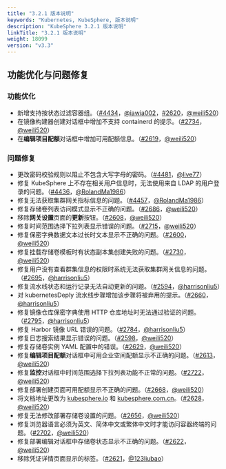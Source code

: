 ```yaml
---
title: "3.2.1 版本说明"  
keywords: "Kubernetes, KubeSphere, 版本说明"  
description: "KubeSphere 3.2.1 版本说明"  
linkTitle: "3.2.1 版本说明"  
weight: 18099
version: "v3.3"
---
```


## 功能优化与问题修复

### 功能优化

- 新增支持按状态过滤容器组。（[#4434](https://github.com/kubesphere/kubesphere/pull/4434)，[@iawia002](https://github.com/iawia002)，[#2620](https://github.com/kubesphere/console/pull/2620)，[@weili520](https://github.com/weili520)）
- 在镜像构建器创建对话框中增加不支持 containerd 的提示。（[#2734](https://github.com/kubesphere/console/pull/2734)，[@weili520](https://github.com/weili520)）
- 在**编辑项目配额**对话框中增加可用配额信息。（[#2619](https://github.com/kubesphere/console/pull/2619)，[@weili520](https://github.com/weili520)）

### 问题修复

- 更改密码校验规则以阻止不包含大写字母的密码。（[#4481](https://github.com/kubesphere/kubesphere/pull/4481)，[@live77](https://github.com/live77)）
- 修复 KubeSphere 上不存在相关用户信息时，无法使用来自 LDAP 的用户登录的问题。（[#4436](https://github.com/kubesphere/kubesphere/pull/4436)，[@RolandMa1986](https://github.com/RolandMa1986)）
- 修复无法获取集群网关指标信息的问题。（[#4457](https://github.com/kubesphere/kubesphere/pull/4457)，[@RolandMa1986](https://github.com/RolandMa1986)）
- 修复存储卷列表访问模式显示不正确的问题。（[#2686](https://github.com/kubesphere/console/pull/2686)，[@weili520](https://github.com/weili520)）
- 移除**网关设置**页面的**更新**按钮。（[#2608](https://github.com/kubesphere/console/pull/2608)，[@weili520](https://github.com/weili520)）
- 修复时间范围选择下拉列表显示错误的问题。（[#2715](https://github.com/kubesphere/console/pull/2715)，[@weili520](https://github.com/weili520)）
- 修复保密字典数据文本过长时文本显示不正确的问题。（[#2600](https://github.com/kubesphere/console/pull/2600)，[@weili520](https://github.com/weili520)）
- 修复挂载存储卷模板时有状态副本集创建失败的问题。（[#2730](https://github.com/kubesphere/console/pull/2730)，[@weili520](https://github.com/weili520)）
- 修复用户没有查看群集信息的权限时系统无法获取集群网关信息的问题。（[#2695](https://github.com/kubesphere/console/pull/2695)，[@harrisonliu5](https://github.com/harrisonliu5)）
- 修复流水线状态和运行记录无法自动更新的问题。（[#2594](https://github.com/kubesphere/console/pull/2594)，[@harrisonliu5](https://github.com/harrisonliu5)）
- 对 kubernetesDeply 流水线步骤增加该步骤将被弃用的提示。（[#2660](https://github.com/kubesphere/console/pull/2660)，[@harrisonliu5](https://github.com/harrisonliu5)）
- 修复镜像仓库保密字典使用 HTTP 仓库地址时无法通过验证的问题。（[#2795](https://github.com/kubesphere/console/pull/2795)，[@harrisonliu5](https://github.com/harrisonliu5)）
- 修复 Harbor 镜像 URL 错误的问题。（[#2784](https://github.com/kubesphere/console/pull/2784)，[@harrisonliu5](https://github.com/harrisonliu5)）
- 修复日志搜索结果显示错误的问题。（[#2598](https://github.com/kubesphere/console/pull/2598)，[@weili520](https://github.com/weili520)）
- 修复存储卷实例 YAML 配置中的错误。（[#2629](https://github.com/kubesphere/console/pull/2629)，[@weili520](https://github.com/weili520)）
- 修复**编辑项目配额**对话框中可用企业空间配额显示不正确的问题。（[#2613](https://github.com/kubesphere/console/pull/2613)，[@weili520](https://github.com/weili520)）
- 修复**监控**对话框中时间范围选择下拉列表功能不正常的问题。（[#2722](https://github.com/kubesphere/console/pull/2722)，[@weili520](https://github.com/weili520)）
- 修复部署创建页面可用配额显示不正确的问题。（[#2668](https://github.com/kubesphere/console/pull/2668)，[@weili520](https://github.com/weili520)）
- 将文档地址更改为 [kubesphere.io](http://kubesphere.io) 和 [kubesphere.com.cn](http://kubesphere.io)。（[#2628](https://github.com/kubesphere/console/pull/2628)，[@weili520](https://github.com/weili520)）
- 修复无法修改部署存储卷设置的问题。（[#2656](https://github.com/kubesphere/console/pull/2656)，[@weili520](https://github.com/weili520)）
- 修复浏览器语言必须为英文、简体中文或繁体中文时才能访问容器终端的问题。（[#2702](https://github.com/kubesphere/console/pull/2702)，[@weili520](https://github.com/weili520)）
- 修复部署编辑对话框中存储卷状态显示不正确的问题。（[#2622](https://github.com/kubesphere/console/pull/2622)，[@weili520](https://github.com/weili520)）
- 移除凭证详情页面显示的标签。（[#2621](https://github.com/kubesphere/console/pull/2621)，[@123liubao](https://github.com/123liubao)）